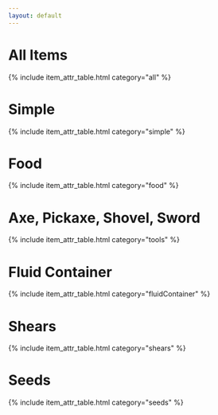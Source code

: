 ```yaml
---
layout: default
---
```


# All Items

{% include item_attr_table.html category="all" %}

# Simple

{% include item_attr_table.html category="simple" %}

# Food

{% include item_attr_table.html category="food" %}

# Axe, Pickaxe, Shovel, Sword

{% include item_attr_table.html category="tools" %}

# Fluid Container

{% include item_attr_table.html category="fluidContainer" %}

# Shears

{% include item_attr_table.html category="shears" %}

# Seeds

{% include item_attr_table.html category="seeds" %}


